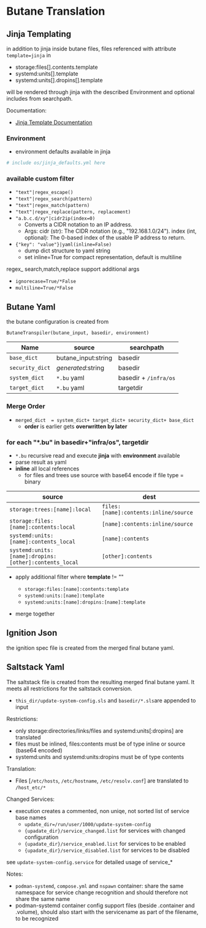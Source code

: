 # Butane Translation

## Jinja Templating

in addition to jinja inside butane files,
files referenced with attribute `template=jinja` in

- storage:files[].contents.template
- systemd:units[].template
- systemd:units[].dropins[].template

will be rendered through jinja with the described Environment and optional includes from searchpath.

Documentation:

- [Jinja Template Documentation](https://jinja.palletsprojects.com/en/3.1.x/templates/)

### Environment

- environment defaults available in jinja

```yaml
# include os/jinja_defaults.yml here
```

### available custom filter

- `"text"|regex_escape()`
- `"text"|regex_search(pattern)`
- `"text"|regex_match(pattern)`
- `"text"|regex_replace(pattern, replacement)`
- `"a.b.c.d/xy"|cidr2ip(index=0)`
    - Converts a CIDR notation to an IP address.
    - Args: cidr  (str): The CIDR notation (e.g., "192.168.1.0/24").
            index (int, optional): The 0-based index of the usable IP address to return.
- `{"key": "value"}|yaml(inline=False)`
    - dump dict structure to yaml string
    - set inline=True for compact representation, default is multiline

regex_ search,match,replace support additional args

- `ignorecase=True/*False`
- `multiline=True/*False`

## Butane Yaml

the butane configuration is created from

`ButaneTranspiler(butane_input, basedir, environment)`

| Name | source |  searchpath
|----|----|----
| `base_dict`    | butane_input:string | basedir
| `security_dict`| *generated*:string  | basedir
| `system_dict`  | `*.bu` yaml | basedir + `/infra/os`
| `target_dict`  | `*.bu` yaml | targetdir

### Merge Order

- `merged_dict  = system_dict+ target_dict+ security_dict+ base_dict`
    - **order** is earlier gets **overwritten by later**

### for each "*.bu" in basedir+"infra/os", targetdir

- `*.bu` recursive read and execute **jinja** with **environment** available
- parse result as yaml
- **inline** all local references
    - for files and trees use source with base64 encode if file type = binary

| source | dest
|----|----
| `storage:trees:[name]:local` | `files:[name]:contents:inline/source`
| `storage:files:[name]:contents:local` | `[name]:contents:inline/source`
| `systemd:units:[name]:contents_local` | `[name]:contents`
| `systemd:units:[name]:dropins:[other]:contents_local` | `[other]:contents`

- apply additional filter where **template** != ""
    - `storage:files:[name]:contents:template`
    - `systemd:units:[name]:template`
    - `systemd:units:[name]:dropins:[name]:template`

- merge together

## Ignition Json

the ignition spec file is created from the merged final butane yaml.

## Saltstack Yaml

The saltstack file is created from the resulting merged final butane yaml.
It meets all restrictions for the saltstack conversion.

- `this_dir/update-system-config.sls` and `basedir/*.sls`are appended to input

Restrictions:

- only storage:directories/links/files and systemd:units[:dropins] are translated
- files must be inlined, files:contents must be of type inline or source (base64 encoded)
- systemd:units and systemd:units:dropins must be of type contents

Translation:

- Files [`/etc/hosts`, `/etc/hostname`, `/etc/resolv.conf`] are translated to `/host_etc/*`

Changed Services:

- execution creates a commented, non uniqe, not sorted list of service base names
    - `update_dir=/run/user/1000/update-system-config`
    - `{upadate_dir}/service_changed.list` for services with changed configuration
    - `{upadate_dir}/service_enabled.list` for services to be enabled
    - `{upadate_dir}/service_disabled.list` for services to be disabled

see `update-system-config.service` for detailed usage of service_*

Notes:

- `podman-systemd`, `compose.yml` and `nspawn` container:
    share the same namespace for service change recognition
    and should therefore not share the same name
- podman-systemd container config support files (beside .container and .volume),
    should also start with the servicename as part of the filename, to be recognized
